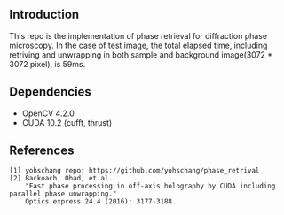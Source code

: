 ## Introduction

This repo is the implementation of phase retrieval for diffraction phase microscopy. 
In the case of test image, the total elapsed time, including retriving and unwrapping in both sample and background image(3072 * 3072 pixel), is 59ms.

## Dependencies

* OpenCV 4.2.0
* CUDA 10.2 (cufft, thrust)

## References

```
[1] yohschang repo: https://github.com/yohschang/phase_retrival
[2] Backoach, Ohad, et al. 
    "Fast phase processing in off-axis holography by CUDA including parallel phase unwrapping." 
    Optics express 24.4 (2016): 3177-3188.
```
